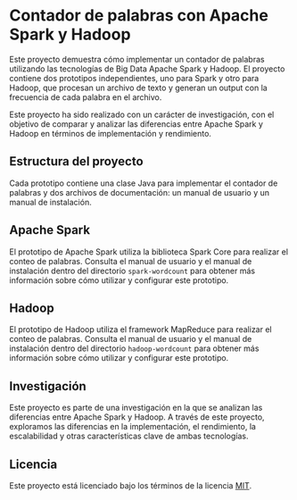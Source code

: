 # Contador de palabras con Apache Spark y Hadoop

Este proyecto demuestra cómo implementar un contador de palabras utilizando las tecnologías de Big Data Apache Spark y Hadoop. El proyecto contiene dos prototipos independientes, uno para Spark y otro para Hadoop, que procesan un archivo de texto y generan un output con la frecuencia de cada palabra en el archivo.

Este proyecto ha sido realizado con un carácter de investigación, con el objetivo de comparar y analizar las diferencias entre Apache Spark y Hadoop en términos de implementación y rendimiento.

## Estructura del proyecto

Cada prototipo contiene una clase Java para implementar el contador de palabras y dos archivos de documentación: un manual de usuario y un manual de instalación.

## Apache Spark

El prototipo de Apache Spark utiliza la biblioteca Spark Core para realizar el conteo de palabras. Consulta el manual de usuario y el manual de instalación dentro del directorio `spark-wordcount` para obtener más información sobre cómo utilizar y configurar este prototipo.

## Hadoop

El prototipo de Hadoop utiliza el framework MapReduce para realizar el conteo de palabras. Consulta el manual de usuario y el manual de instalación dentro del directorio `hadoop-wordcount` para obtener más información sobre cómo utilizar y configurar este prototipo.

## Investigación

Este proyecto es parte de una investigación en la que se analizan las diferencias entre Apache Spark y Hadoop. A través de este proyecto, exploramos las diferencias en la implementación, el rendimiento, la escalabilidad y otras características clave de ambas tecnologías.

## Licencia

Este proyecto está licenciado bajo los términos de la licencia [MIT](LICENSE).
